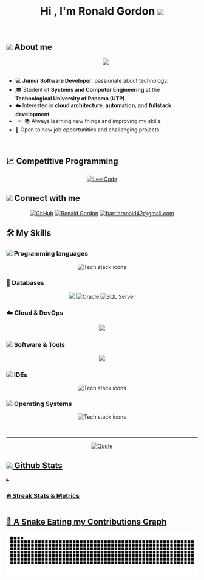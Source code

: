 <h1 align="center">Hi , I'm Ronald Gordon <img src="https://media.giphy.com/media/hvRJCLFzcasrR4ia7z/giphy.gif" width="35"></h1>

<br>
	
## <picture><img src = "https://github.com/7oSkaaa/7oSkaaa/blob/main/Images/about_me.gif?raw=true" width = 50px></picture> About me

<picture> <img align="right" src="https://github.com/7oSkaaa/7oSkaaa/blob/main/Images/Right_Side.gif?raw=true" width = 250px></picture>

<br><br>

- :computer: **Junior Software Developer**, passionate about technology.  
- :mortar_board: Student of **Systems and Computer Engineering** at the **Technological University of Panama (UTP)**.  
- :cloud: Interested in **cloud architecture**, **automation**, and **fullstack development**.  
- - :books: Always learning new things and improving my skills.
- :rocket: Open to new job opportunities and challenging projects.

<br>


## 📈 Competitive Programming

<p align="center">
	<a href="https://leetcode.com/u/ronald25/">
		<img src="https://img.icons8.com/external-tal-revivo-shadow-tal-revivo/50/000000/external-level-up-your-coding-skills-and-quickly-land-a-job-logo-shadow-tal-revivo.png" alt="LeetCode"/>
	</a>
</p>

## <picture> <img src="https://github.com/7oSkaaa/7oSkaaa/blob/main/Images/Connect-with-me.gif?raw=true" width="100px"> </picture> Connect with me
<p align="center">
	<a href="https://github.com/Ron-25" target="_blank">
  		<img align="center" src="https://img.shields.io/badge/GitHub-100000?style=for-the-badge&logo=github&logoColor=white" alt="GitHub"/>
	</a>
	<a href="https://www.linkedin.com/in/ronald-gordon-72408b285/" target="_blank">
  		<img align="center" src="https://img.shields.io/badge/LinkedIn-0077B5?style=for-the-badge&logo=linkedin&logoColor=white" alt="Ronald Gordon"/>
	</a>
	<a href="mailto:barriaronald4@gmail.com" target="_blank">
  		<img align="center" src="https://img.shields.io/badge/Gmail-D14836?style=for-the-badge&logo=gmail&logoColor=white" alt="barriaronald42@gmail.com" />
	</a>
</p>




## 🛠️ My Skills

### <picture> <img src = "https://github.com/7oSkaaa/7oSkaaa/blob/main/Images/Programming_Languages.gif?raw=true" width = 50px>  </picture> Programming languages

<p align="center">
  <img src="https://skillicons.dev/icons?i=python,flutter,java,net,c,cs,nodejs,js,elixir,dart&theme=dark" alt="Tech stack icons" />
</p>

### 📂 Databases

<p align="center">
  <img src="https://skillicons.dev/icons?i=mysql,postgresql,sqlite,supabase" />
  <img src="https://img.shields.io/badge/Oracle-F80000?style=for-the-badge&logo=Oracle&logoColor=white" alt="Oracle"/>
  <img src="https://img.shields.io/badge/Microsoft%20SQL%20Server-CC2927?style=for-the-badge&logo=microsoft%20sql%20server&logoColor=white" alt="SQL Server"/>
</p>

### ☁️ Cloud & DevOps

<p align="center">
  <img src="https://skillicons.dev/icons?i=aws,gcp,docker,kubernetes" />
</p>

 ### <picture> <img src = "https://github.com/7oSkaaa/7oSkaaa/blob/main/Images/Software_Tools.gif?raw=true" width = 50px>  </picture> Software & Tools
 
<p align="center">
  <img src="https://skillicons.dev/icons?i=git,github,githubactions,postman,figma,stackoverflow,replit,notion,powershell" />
</p>

 ### <picture> <img src = "https://github.com/7oSkaaa/7oSkaaa/blob/main/Images/IDEs.gif?raw=true" width = 50px>  </picture> IDEs
 
<p align="center">
  <img src="https://skillicons.dev/icons?i=vscode,visualstudio,sublime,pycharm,idea,androidstudio&theme=dark" alt="Tech stack icons" />
</p>

 ### <picture> <img src = "https://github.com/7oSkaaa/7oSkaaa/blob/main/Images/OS.gif?raw=true" width = 50px>  </picture> Operating Systems
 
<p align="center">
  <img src="https://skillicons.dev/icons?i=linux,windows,kali,ubuntu,redhat&theme=dark" alt="Tech stack icons" />
</p>
<br> 

---

<p align = "center">
	<a href="https://github.com/piyushsuthar/github-readme-quotes"> <img alt = "Quote" src="https://quotes-github-readme.vercel.app/api?type=horizontal&theme=tokyonight&animation=grow_out_in&quoteCategory=programming">
</p>

## <picture> <img src = "https://github.com/7oSkaaa/7oSkaaa/blob/main/Images/Statistics.gif?raw=true" width = 50px>  </picture> Github Stats

<details><summary><h3> 🔥 Streak Stats & Metrics</h3></summary>

<br/>

<p align="center">
  <img
    src="https://github-readme-stats.vercel.app/api?username=Ron-25&show_icons=true&count_private=true&include_all_commits=true&theme=tokyonight"
    alt="GitHub Stats"/>
</p>


<p align="center">
  <img
    src="https://raw.githubusercontent.com/Ron-25/Ron-25/main/github-metrics.svg"
    alt="GitHub Metrics Overview"
  />
</p>

</details>

</details>


	
## 🐍 A Snake Eating my Contributions Graph

<p align="center">
  <picture>
    <source media="(prefers-color-scheme: dark)" srcset="https://github.com/Ron-25/Ron-25/blob/output/github-contribution-grid-snake-dark.svg?v=3">
    <img alt="Snake animation" src="https://github.com/Ron-25/Ron-25/blob/output/github-contribution-grid-snake.svg?v=3">
  </picture>
</p>


